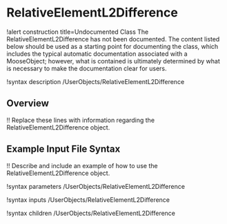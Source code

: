 # RelativeElementL2Difference

!alert construction title=Undocumented Class
The RelativeElementL2Difference has not been documented. The content listed below should be used as a starting point for
documenting the class, which includes the typical automatic documentation associated with a
MooseObject; however, what is contained is ultimately determined by what is necessary to make the
documentation clear for users.

!syntax description /UserObjects/RelativeElementL2Difference

## Overview

!! Replace these lines with information regarding the RelativeElementL2Difference object.

## Example Input File Syntax

!! Describe and include an example of how to use the RelativeElementL2Difference object.

!syntax parameters /UserObjects/RelativeElementL2Difference

!syntax inputs /UserObjects/RelativeElementL2Difference

!syntax children /UserObjects/RelativeElementL2Difference
